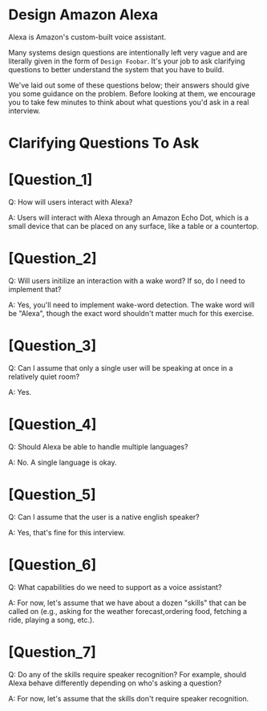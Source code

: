 # Design Amazon Alexa

Alexa is Amazon's custom-built voice assistant.

Many systems design questions are intentionally left very vague and are literally given in the form of `Design Foobar`. It's your job to ask clarifying questions to better understand the system that you have to build.

We've laid out some of these questions below; their answers should give you some guidance on the problem. Before looking at them, we encourage you to take few minutes to think about what questions you'd ask in a real interview.

# Clarifying Questions To Ask

# [Question_1]
Q: How will users interact with Alexa?

A: Users will interact with Alexa through an Amazon Echo Dot, which is a small device that can be placed on any surface, like a table or a countertop.

# [Question_2]
Q: Will users initilize an interaction with a wake word? If so, do I need to implement that?

A: Yes, you'll need to implement wake-word detection. The wake word will be "Alexa", though the exact word shouldn't matter much for this exercise.

# [Question_3]
Q: Can I assume that only a single user will be speaking at once in a relatively quiet room?

A: Yes.

# [Question_4]
Q: Should Alexa be able to handle multiple languages?

A: No. A single language is okay.

# [Question_5]
Q: Can I assume that the user is a native english speaker?

A: Yes, that's fine for this interview.

# [Question_6]
Q: What capabilities do we need to support as a voice assistant?

A: For now, let's assume that we have about a dozen "skills" that can be called on (e.g., asking for the weather forecast,ordering food, fetching a ride, playing a song, etc.).

# [Question_7]
Q: Do any of the skills require speaker recognition? For example, should Alexa behave differently depending on who's asking a question?

A: For now, let's assume that the skills don't require speaker recognition.
